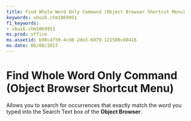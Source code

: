 ```yaml
---
title: Find Whole Word Only Command (Object Browser Shortcut Menu)
keywords: vbui6.chm1069951
f1_keywords:
- vbui6.chm1069951
ms.prod: office
ms.assetid: b98c4f59-4cd8-2de3-6979-121580c80416
ms.date: 06/08/2017
---
```



# Find Whole Word Only Command (Object Browser Shortcut Menu)

Allows you to search for occurrences that exactly match the word you typed into the Search Text box of the **Object Browser**.


